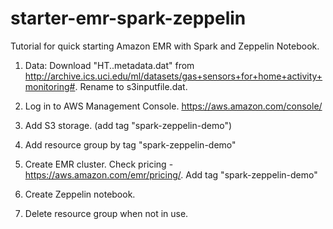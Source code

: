 # starter-emr-spark-zeppelin
Tutorial for quick starting Amazon EMR with Spark and Zeppelin Notebook.

1. Data: Download "HT..metadata.dat" from http://archive.ics.uci.edu/ml/datasets/gas+sensors+for+home+activity+monitoring#. Rename to s3inputfile.dat.

2. Log in to AWS Management Console. https://aws.amazon.com/console/

3. Add S3 storage. (add tag "spark-zeppelin-demo")

4. Add resource group by tag "spark-zeppelin-demo"

5. Create EMR cluster. Check pricing - https://aws.amazon.com/emr/pricing/. Add tag "spark-zeppelin-demo"

6. Create Zeppelin notebook.

7. Delete resource group when not in use.
